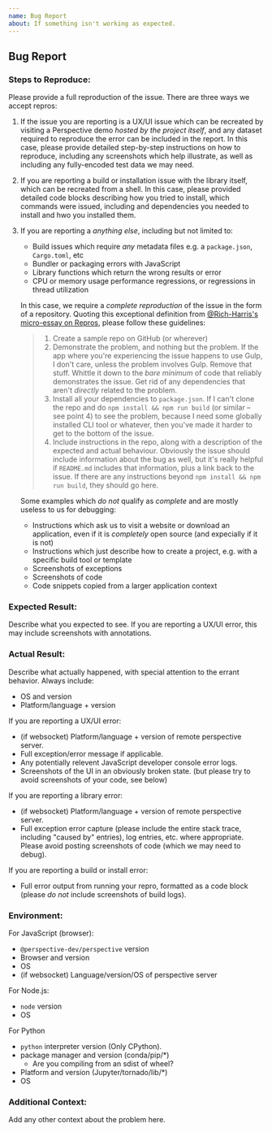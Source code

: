 ```yaml
---
name: Bug Report
about: If something isn't working as expected.
---
```


## Bug Report

### Steps to Reproduce:

Please provide a full reproduction of the issue. There are three ways we accept
repros:

1.  If the issue you are reporting is a UX/UI issue which can be recreated by
    visiting a Perspective demo _hosted by the project itself_, and any dataset
    required to reproduce the error can be included in the report. In this case,
    please provide detailed step-by-step instructions on how to reproduce,
    including any screenshots which help illustrate, as well as including any
    fully-encoded test data we may need.

2.  If you are reporting a build or installation issue with the library itself,
    which can be recreated from a shell. In this case, please provided detailed
    code blocks describing how you tried to install, which commands were issued,
    including and dependencies you needed to install and hwo you installed them.

3.  If you are reporting a _anything else_, including but not limited to:
    - Build issues which require _any_ metadata files e.g. a `package.json`,
      `Cargo.toml`, etc
    - Bundler or packaging errors with JavaScript
    - Library functions which return the wrong results or error
    - CPU or memory usage performance regressions, or regressions in thread
      utilization

    In this case, we require a _complete reproduction_ of the issue in the form
    of a repository. Quoting this exceptional definition from
    [@Rich-Harris's micro-essay on Repros](https://gist.github.com/Rich-Harris/88c5fc2ac6dc941b22e7996af05d70ff),
    please follow these guidelines:

    > 1.  Create a sample repo on GitHub (or wherever)
    > 2.  Demonstrate the problem, and nothing but the problem. If the app where
    >     you're experiencing the issue happens to use Gulp, I don't care,
    >     unless the problem involves Gulp. Remove that stuff. Whittle it down
    >     to the _bare minimum_ of code that reliably demonstrates the issue.
    >     Get rid of any dependencies that aren't _directly_ related to the
    >     problem.
    > 3.  Install all your dependencies to `package.json`. If I can't clone the
    >     repo and do `npm install && npm run build` (or similar – see point 4)
    >     to see the problem, because I need some globally installed CLI tool or
    >     whatever, then you've made it harder to get to the bottom of the
    >     issue.
    > 4.  Include instructions in the repo, along with a description of the
    >     expected and actual behaviour. Obviously the issue should include
    >     information about the bug as well, but it's really helpful if
    >     `README.md` includes that information, plus a link back to the issue.
    >     If there are any instructions beyond `npm install && npm run build`,
    >     they should go here.

    Some examples which _do not_ qualify as _complete_ and are mostly useless to
    us for debugging:
    - Instructions which ask us to visit a website or download an application,
      even if it is _completely_ open source (and expecially if it is not)
    - Instructions which just describe how to create a project, e.g. with a
      specific build tool or template
    - Screenshots of exceptions
    - Screenshots of code
    - Code snippets copied from a larger application context

### Expected Result:

Describe what you expected to see. If you are reporting a UX/UI error, this may
include screenshots with annotations.

### Actual Result:

Describe what actually happened, with special attention to the errant behavior.
Always include:

- OS and version
- Platform/language + version

If you are reporting a UX/UI error:

- (if websocket) Platform/language + version of remote perspective server.
- Full exception/error message if applicable.
- Any potentially relevent JavaScript developer console error logs.
- Screenshots of the UI in an obviously broken state. (but please try to avoid
  screenshots of your code, see below)

If you are reporting a library error:

- (if websocket) Platform/language + version of remote perspective server.
- Full exception error capture (please include the entire stack trace, including
  "caused by" entries), log entries, etc. where appropriate. Please avoid
  posting screenshots of code (which we may need to debug).

If you are reporting a build or install error:

- Full error output from running your repro, formatted as a code block (please
  _do not_ include screenshots of build logs).

### Environment:

For JavaScript (browser):

- `@perspective-dev/perspective` version
- Browser and version
- OS
- (if websocket) Language/version/OS of perspective server

For Node.js:

- `node` version
- OS

For Python

- `python` interpreter version (Only CPython).
- package manager and version (conda/pip/\*)
    - Are you compiling from an sdist of wheel?
- Platform and version (Jupyter/tornado/lib/\*)
- OS

### Additional Context:

Add any other context about the problem here.
